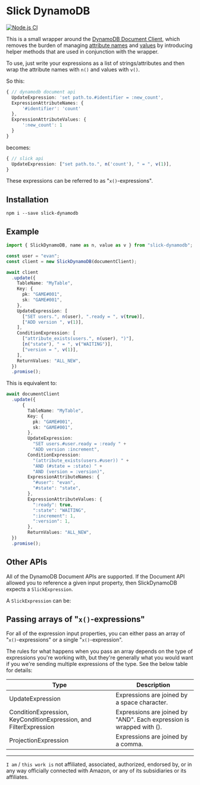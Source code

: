 # Slick DynamoDB

[![Node.js CI](https://github.com/evanandrewrose/slick-dynamodb/actions/workflows/node.js.yml/badge.svg)](https://github.com/evanandrewrose/slick-dynamodb/actions/workflows/node.js.yml)

This is a small wrapper around the [DynamoDB Document
Client](https://docs.aws.amazon.com/AWSJavaScriptSDK/latest/AWS/DynamoDB/DocumentClient.html), which
removes the burden of managing [attribute
names](https://docs.aws.amazon.com/amazondynamodb/latest/developerguide/Expressions.ExpressionAttributeNames.html)
and
[values](https://docs.aws.amazon.com/amazondynamodb/latest/developerguide/Expressions.ExpressionAttributeValues.html)
by introducing helper methods that are used in conjunction with the wrapper.

To use, just write your expressions as a list of strings/attributes and then wrap the attribute
names with `n()` and values with `v()`.

So this:

```typescript
{ // dynamodb document api
  UpdateExpression: 'set path.to.#identifier = :new_count',
  ExpressionAttributeNames: {
      '#identifier': 'count'
  },
  ExpressionAttributeValues: {
      ':new_count': 1
  }
}
```

becomes:

```typescript
{ // slick api
  UpdateExpression: ["set path.to.", n('count'), " = ", v(1)],
}
```

These expressions can be referred to as "`x()`-expressions".

## Installation

`npm i --save slick-dynamodb`

## Example

```typescript
import { SlickDynamoDB, name as n, value as v } from "slick-dynamodb";

const user = "evan";
const client = new SlickDynamoDB(documentClient);

await client
  .update({
    TableName: "MyTable",
    Key: {
      pk: "GAME#001",
      sk: "GAME#001",
    },
    UpdateExpression: [
      ["SET users.", n(user), ".ready = ", v(true)],
      ["ADD version ", v(1)],
    ],
    ConditionExpression: [
      ["attribute_exists(users.", n(user), ")"],
      [n("state"), " = ", v("WAITING")],
      ["version = ", v(1)],
    ],
    ReturnValues: "ALL_NEW",
  })
  .promise();
```

This is equivalent to:

```typescript
await documentClient
  .update({
      {
        TableName: "MyTable",
        Key: {
          pk: "GAME#001",
          sk: "GAME#001",
        },
        UpdateExpression:
          "SET users.#user.ready = :ready " +
          "ADD version :increment",
        ConditionExpression:
          "(attribute_exists(users.#user)) " +
          "AND (#state = :state) " +
          "AND (version = :version)",
        ExpressionAttributeNames: {
          "#user": "evan",
          "#state": "state",
        },
        ExpressionAttributeValues: {
          ":ready": true,
          ":state": "WAITING",
          ":increment": 1,
          ":version": 1,
        },
        ReturnValues: "ALL_NEW",
  })
  .promise();
```

## Other APIs

All of the DynamoDB Document APIs are supported. If the Document API allowed you to reference a
given input property, then SlickDynamoDB expects a `SlickExpression`.

A `SlickExpression` can be:

## Passing arrays of "`x()`-expressions"

For all of the expression input properties, you can either pass an array of "`x()`-expressions" or
a single "`x()`-expression".

The rules for what happens when you pass an array depends on the type of expressions you're working
with, but they're generally what you would want if you we're sending multiple expressions of the
type. See the below table for details:

| Type                                                              | Description                                                          |
| ----------------------------------------------------------------- | -------------------------------------------------------------------- |
| UpdateExpression                                                  | Expressions are joined by a space character.                         |
| ConditionExpression, KeyConditionExpression, and FilterExpression | Expressions are joined by "AND". Each expression is wrapped with (). |
| ProjectionExpression                                              | Expressions are joined by a comma.                                   |

---

`I am` / `this work is` not affiliated, associated, authorized, endorsed by, or in any way
officially connected with Amazon, or any of its subsidiaries or its affiliates.
